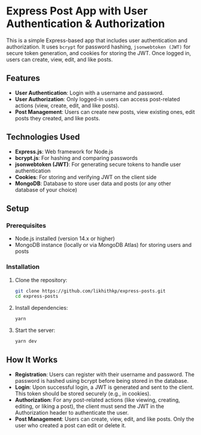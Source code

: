 # Express Post App with User Authentication & Authorization

This is a simple Express-based app that includes user authentication and authorization. It uses `bcrypt` for password hashing, `jsonwebtoken (JWT)` for secure token generation, and cookies for storing the JWT. Once logged in, users can create, view, edit, and like posts.

## Features

- **User Authentication**: Login with a username and password.
- **User Authorization**: Only logged-in users can access post-related actions (view, create, edit, and like posts).
- **Post Management**: Users can create new posts, view existing ones, edit posts they created, and like posts.

## Technologies Used

- **Express.js**: Web framework for Node.js
- **bcrypt.js**: For hashing and comparing passwords
- **jsonwebtoken (JWT)**: For generating secure tokens to handle user authentication
- **Cookies**: For storing and verifying JWT on the client side
- **MongoDB**: Database to store user data and posts (or any other database of your choice)

## Setup

### Prerequisites

- Node.js installed (version 14.x or higher)
- MongoDB instance (locally or via MongoDB Atlas) for storing users and posts

### Installation

1. Clone the repository:
   ```bash
   git clone https://github.com/likhithkp/express-posts.git
   cd express-posts

2. Install dependencies:
   ```bash
   yarn

3. Start the server:
    ```bash
    yarn dev

## How It Works

- **Registration**: Users can register with their username and password. The password is hashed using bcrypt before being stored in the database.
- **Login**: Upon successful login, a JWT is generated and sent to the client. This token should be stored securely (e.g., in cookies).
- **Authorization**: For any post-related actions (like viewing, creating, editing, or liking a post), the client must send the JWT in the Authorization header to authenticate the user.
- **Post Management**: Users can create, view, edit, and like posts. Only the user who created a post can edit or delete it.